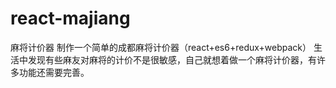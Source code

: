 # react-majiang
麻将计价器
制作一个简单的成都麻将计价器（react+es6+redux+webpack）
生活中发现有些麻友对麻将的计价不是很敏感，自己就想着做一个麻将计价器，有许多功能还需要完善。
